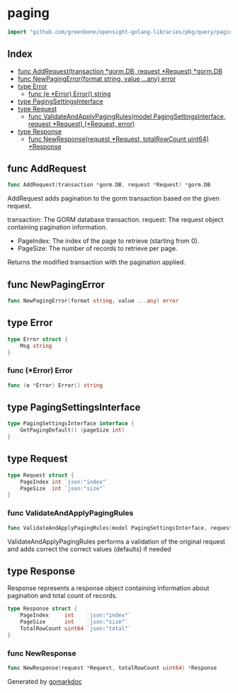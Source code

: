 <!-- Code generated by gomarkdoc. DO NOT EDIT -->

# paging

```go
import "github.com/greenbone/opensight-golang-libraries/pkg/query/paging"
```

## Index

- [func AddRequest\(transaction \*gorm.DB, request \*Request\) \*gorm.DB](<#AddRequest>)
- [func NewPagingError\(format string, value ...any\) error](<#NewPagingError>)
- [type Error](<#Error>)
  - [func \(e \*Error\) Error\(\) string](<#Error.Error>)
- [type PagingSettingsInterface](<#PagingSettingsInterface>)
- [type Request](<#Request>)
  - [func ValidateAndApplyPagingRules\(model PagingSettingsInterface, request \*Request\) \(\*Request, error\)](<#ValidateAndApplyPagingRules>)
- [type Response](<#Response>)
  - [func NewResponse\(request \*Request, totalRowCount uint64\) \*Response](<#NewResponse>)


<a name="AddRequest"></a>
## func AddRequest

```go
func AddRequest(transaction *gorm.DB, request *Request) *gorm.DB
```

AddRequest adds pagination to the gorm transaction based on the given request.

transaction: The GORM database transaction. request: The request object containing pagination information.

- PageIndex: The index of the page to retrieve \(starting from 0\).
- PageSize: The number of records to retrieve per page.

Returns the modified transaction with the pagination applied.

<a name="NewPagingError"></a>
## func NewPagingError

```go
func NewPagingError(format string, value ...any) error
```



<a name="Error"></a>
## type Error



```go
type Error struct {
    Msg string
}
```

<a name="Error.Error"></a>
### func \(\*Error\) Error

```go
func (e *Error) Error() string
```



<a name="PagingSettingsInterface"></a>
## type PagingSettingsInterface



```go
type PagingSettingsInterface interface {
    GetPagingDefault() (pageSize int)
}
```

<a name="Request"></a>
## type Request



```go
type Request struct {
    PageIndex int `json:"index"`
    PageSize  int `json:"size"`
}
```

<a name="ValidateAndApplyPagingRules"></a>
### func ValidateAndApplyPagingRules

```go
func ValidateAndApplyPagingRules(model PagingSettingsInterface, request *Request) (*Request, error)
```

ValidateAndApplyPagingRules performs a validation of the original request and adds correct the correct values \(defaults\) if needed

<a name="Response"></a>
## type Response

Response represents a response object containing information about pagination and total count of records.

```go
type Response struct {
    PageIndex     int    `json:"index"`
    PageSize      int    `json:"size"`
    TotalRowCount uint64 `json:"total"`
}
```

<a name="NewResponse"></a>
### func NewResponse

```go
func NewResponse(request *Request, totalRowCount uint64) *Response
```



Generated by [gomarkdoc](<https://github.com/princjef/gomarkdoc>)
